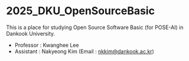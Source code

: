 # 2025_DKU_OpenSourceBasic

This is a place for studying Open Source Software Basic (for POSE-AI) in Dankook University.

- Professor : Kwanghee Lee
- Assistant : Nakyeong Kim (Email : nkkim@dankook.ac.kr)
